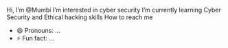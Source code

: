 Hi, I’m @Mumbi
I’m interested in cyber security 
I’m currently learning  Cyber Security and Ethical hacking skills
How to reach me 
- 😄 Pronouns: ...
- ⚡ Fun fact: ...

<!---
Mumbikago/Mumbikago is a ✨ special ✨ repository because its `README.md` (this file) appears on your GitHub profile.
You can click the Preview link to take a look at your changes.
--->
